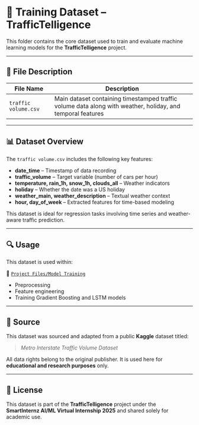 # 📂 Training Dataset – TrafficTelligence

This folder contains the core dataset used to train and evaluate machine learning models for the **TrafficTelligence** project.

---

## 📄 File Description

| File Name              | Description                                                      |
|------------------------|------------------------------------------------------------------|
| `traffic volume.csv`   | Main dataset containing timestamped traffic volume data along with weather, holiday, and temporal features |

---

## 📊 Dataset Overview

The `traffic volume.csv` includes the following key features:

- **date_time** – Timestamp of data recording
- **traffic_volume** – Target variable (number of cars per hour)
- **temperature, rain_1h, snow_1h, clouds_all** – Weather indicators
- **holiday** – Whether the date was a US holiday
- **weather_main, weather_description** – Textual weather context
- **hour, day_of_week** – Extracted features for time-based modeling

This dataset is ideal for regression tasks involving time series and weather-aware traffic prediction.

---

## 🔍 Usage

This dataset is used within:

📁 [`Project Files/Model Training`](../Project%20Files/Model%20Training)  
- Preprocessing
- Feature engineering
- Training Gradient Boosting and LSTM models

---

## 📝 Source

This dataset was sourced and adapted from a public **Kaggle** dataset titled:  
> *Metro Interstate Traffic Volume Dataset*

All data rights belong to the original publisher. It is used here for **educational and research purposes** only.

---

## 📄 License

This dataset is part of the **TrafficTelligence** project under the  
**SmartInternz AI/ML Virtual Internship 2025** and shared solely for academic use.

